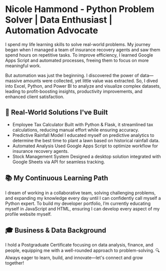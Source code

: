 # Nicole Hammond - Python Problem Solver | Data Enthusiast | Automation Advocate

I spend my life learning skills to solve real-world problems. My journey began when I managed a team of insurance recovery agents and saw them spend hours on repetitive tasks. To improve efficiency, I learned Google Apps Script and automated processes, freeing them to focus on more meaningful work.

But automation was just the beginning. I discovered the power of data—massive amounts were collected, yet little value was extracted. So, I dived into Excel, Python, and Power BI to analyze and visualize complex datasets, leading to profit-boosting insights, productivity improvements, and enhanced client satisfaction.

## 🔧 Real-World Solutions I've Built
- Employee Tax Calculator
  Built with Python & Flask, it streamlined tax calculations, reducing manual effort while ensuring accuracy.
- Predictive Rainfall Model
  I educated myself on predictive analytics to determine the best time to plant a lawn based on historical rainfall data.
- Automated Analysis
  Used Google Apps Script to optimize workflow for insurance recovery agents.
- Stock Management System
  Designed a desktop solution integrated with Google Sheets via API for seamless tracking.
  
## 📚 My Continuous Learning Path
I dream of working in a collaborative team, solving challenging problems, and expanding my knowledge every day until I can confidently call myself a Python expert.
To build my developer portfolio, I’m currently educating myself in JavaScript and HTML, ensuring I can develop every aspect of my profile website myself.

## 🎓 Business & Data Background
I hold a Postgraduate Certificate focusing on data analysis, finance, and people, equipping me with a well-rounded approach to problem-solving.
🔍 Always eager to learn, build, and innovate—let's connect and grow together!




